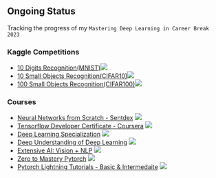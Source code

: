 ## Ongoing Status
Tracking the progress of my `Mastering Deep Learning in Career Break 2023`


### Kaggle Competitions
- [10 Digits Recognition(MNIST)](./Resources/Kaggle/mnist_competition.md)![](https://geps.dev/progress/60)
- [10 Small Objects Recognition(CIFAR10)](./Resources/Kaggle/cifar10_competition.md)![](https://geps.dev/progress/60)
- [100 Small Objects Recognition(CIFAR100)](./Resources/Kaggle/cifar100_competition.md)![](https://geps.dev/progress/0)


### Courses
- [Neural Networks from Scratch - Sentdex](./Resources/1_Moocs/Neural_Networks_from_Scratch_sentdex.md)     ![](https://geps.dev/progress/30)
- [Tensorflow Developer Certificate - Coursera](./Resources/1_Moocs/Tensorflow_Developer_Certificate_Specialization.md)     ![](https://geps.dev/progress/30)
- [Deep Learning Specialization](./Resources/1_Moocs/CS230_Deep_Learning_Specialization_Andrew_Ng.md)   ![](https://geps.dev/progress/20)
- [Deep Understanding of Deep Learning](./Resources/1_Moocs/Deep_Understanding_of_Deep_Learning_Mike_Cohen.md)  ![](https://geps.dev/progress/5)
- [Extensive AI: Vision + NLP](./Resources/1_Moocs/ERA1_School_Of_AI.md)    ![](https://geps.dev/progress/15)
- [Zero to Mastery Pytorch](./Resources/1_Moocs/Zero_to_mastery_Pytorch.md) ![](https://geps.dev/progress/15)
- [Pytorch Lightning Tutorials - Basic & Intermedaite](./Resources/1_Moocs/Pytorch_Lightning_Level_Up_Basic_to_Expert.md) ![](https://geps.dev/progress/20)
